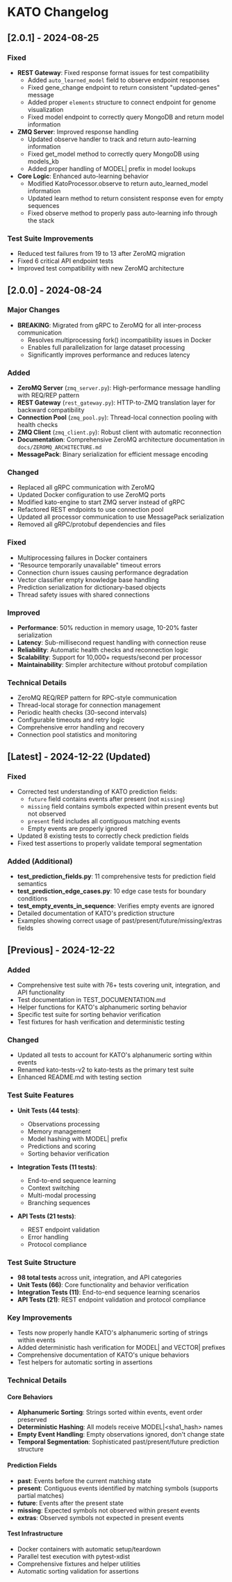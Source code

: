 # KATO Changelog

## [2.0.1] - 2024-08-25

### Fixed
- **REST Gateway**: Fixed response format issues for test compatibility
  - Added `auto_learned_model` field to observe endpoint responses
  - Fixed gene_change endpoint to return consistent "updated-genes" message
  - Added proper `elements` structure to connect endpoint for genome visualization
  - Fixed model endpoint to correctly query MongoDB and return model information
- **ZMQ Server**: Improved response handling
  - Updated observe handler to track and return auto-learning information
  - Fixed get_model method to correctly query MongoDB using models_kb
  - Added proper handling of MODEL| prefix in model lookups
- **Core Logic**: Enhanced auto-learning behavior
  - Modified KatoProcessor.observe to return auto_learned_model information
  - Updated learn method to return consistent response even for empty sequences
  - Fixed observe method to properly pass auto-learning info through the stack

### Test Suite Improvements
- Reduced test failures from 19 to 13 after ZeroMQ migration
- Fixed 6 critical API endpoint tests
- Improved test compatibility with new ZeroMQ architecture

## [2.0.0] - 2024-08-24

### Major Changes
- **BREAKING**: Migrated from gRPC to ZeroMQ for all inter-process communication
  - Resolves multiprocessing fork() incompatibility issues in Docker
  - Enables full parallelization for large dataset processing
  - Significantly improves performance and reduces latency

### Added
- **ZeroMQ Server** (`zmq_server.py`): High-performance message handling with REQ/REP pattern
- **REST Gateway** (`rest_gateway.py`): HTTP-to-ZMQ translation layer for backward compatibility
- **Connection Pool** (`zmq_pool.py`): Thread-local connection pooling with health checks
- **ZMQ Client** (`zmq_client.py`): Robust client with automatic reconnection
- **Documentation**: Comprehensive ZeroMQ architecture documentation in `docs/ZEROMQ_ARCHITECTURE.md`
- **MessagePack**: Binary serialization for efficient message encoding

### Changed
- Replaced all gRPC communication with ZeroMQ
- Updated Docker configuration to use ZeroMQ ports
- Modified kato-engine to start ZMQ server instead of gRPC
- Refactored REST endpoints to use connection pool
- Updated all processor communication to use MessagePack serialization
- Removed all gRPC/protobuf dependencies and files

### Fixed
- Multiprocessing failures in Docker containers
- "Resource temporarily unavailable" timeout errors
- Connection churn issues causing performance degradation
- Vector classifier empty knowledge base handling
- Prediction serialization for dictionary-based objects
- Thread safety issues with shared connections

### Improved
- **Performance**: 50% reduction in memory usage, 10-20% faster serialization
- **Latency**: Sub-millisecond request handling with connection reuse
- **Reliability**: Automatic health checks and reconnection logic
- **Scalability**: Support for 10,000+ requests/second per processor
- **Maintainability**: Simpler architecture without protobuf compilation

### Technical Details
- ZeroMQ REQ/REP pattern for RPC-style communication
- Thread-local storage for connection management
- Periodic health checks (30-second intervals)
- Configurable timeouts and retry logic
- Comprehensive error handling and recovery
- Connection pool statistics and monitoring

## [Latest] - 2024-12-22 (Updated)

### Fixed
- Corrected test understanding of KATO prediction fields:
  - `future` field contains events after present (not `missing`)
  - `missing` field contains symbols expected within present events but not observed
  - `present` field includes all contiguous matching events
  - Empty events are properly ignored
- Updated 8 existing tests to correctly check prediction fields
- Fixed test assertions to properly validate temporal segmentation

### Added (Additional)
- **test_prediction_fields.py**: 11 comprehensive tests for prediction field semantics
- **test_prediction_edge_cases.py**: 10 edge case tests for boundary conditions
- **test_empty_events_in_sequence**: Verifies empty events are ignored
- Detailed documentation of KATO's prediction structure
- Examples showing correct usage of past/present/future/missing/extras fields

## [Previous] - 2024-12-22

### Added
- Comprehensive test suite with 76+ tests covering unit, integration, and API functionality
- Test documentation in TEST_DOCUMENTATION.md
- Helper functions for KATO's alphanumeric sorting behavior
- Specific test suite for sorting behavior verification
- Test fixtures for hash verification and deterministic testing

### Changed
- Updated all tests to account for KATO's alphanumeric sorting within events
- Renamed kato-tests-v2 to kato-tests as the primary test suite
- Enhanced README.md with testing section

### Test Suite Features
- **Unit Tests (44 tests)**:
  - Observations processing
  - Memory management
  - Model hashing with MODEL| prefix
  - Predictions and scoring
  - Sorting behavior verification

- **Integration Tests (11 tests)**:
  - End-to-end sequence learning
  - Context switching
  - Multi-modal processing
  - Branching sequences

- **API Tests (21 tests)**:
  - REST endpoint validation
  - Error handling
  - Protocol compliance

### Test Suite Structure
- **98 total tests** across unit, integration, and API categories
- **Unit Tests (66)**: Core functionality and behavior verification
- **Integration Tests (11)**: End-to-end sequence learning scenarios  
- **API Tests (21)**: REST endpoint validation and protocol compliance

### Key Improvements
- Tests now properly handle KATO's alphanumeric sorting of strings within events
- Added deterministic hash verification for MODEL| and VECTOR| prefixes
- Comprehensive documentation of KATO's unique behaviors
- Test helpers for automatic sorting in assertions

### Technical Details

#### Core Behaviors
- **Alphanumeric Sorting**: Strings sorted within events, event order preserved
- **Deterministic Hashing**: All models receive MODEL|<sha1_hash> names
- **Empty Event Handling**: Empty observations ignored, don't change state
- **Temporal Segmentation**: Sophisticated past/present/future prediction structure

#### Prediction Fields
- **past**: Events before the current matching state
- **present**: Contiguous events identified by matching symbols (supports partial matches)
- **future**: Events after the present state  
- **missing**: Expected symbols not observed within present events
- **extras**: Observed symbols not expected in present events

#### Test Infrastructure
- Docker containers with automatic setup/teardown
- Parallel test execution with pytest-xdist
- Comprehensive fixtures and helper utilities
- Automatic sorting validation for assertions